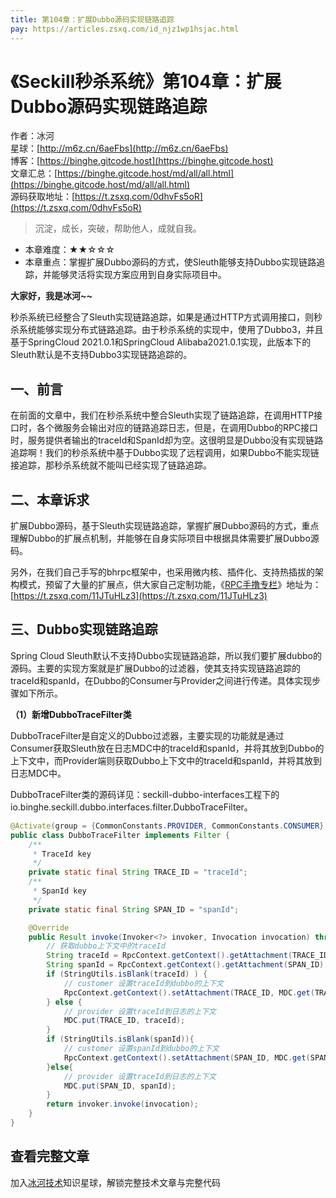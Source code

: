 ```yaml
---
title: 第104章：扩展Dubbo源码实现链路追踪
pay: https://articles.zsxq.com/id_njz1wp1hsjac.html
---
```


# 《Seckill秒杀系统》第104章：扩展Dubbo源码实现链路追踪

作者：冰河
<br/>星球：[http://m6z.cn/6aeFbs](http://m6z.cn/6aeFbs)
<br/>博客：[https://binghe.gitcode.host](https://binghe.gitcode.host)
<br/>文章汇总：[https://binghe.gitcode.host/md/all/all.html](https://binghe.gitcode.host/md/all/all.html)
<br/>源码获取地址：[https://t.zsxq.com/0dhvFs5oR](https://t.zsxq.com/0dhvFs5oR)

> 沉淀，成长，突破，帮助他人，成就自我。

* 本章难度：★★☆☆☆
* 本章重点：掌握扩展Dubbo源码的方式，使Sleuth能够支持Dubbo实现链路追踪，并能够灵活将实现方案应用到自身实际项目中。

**大家好，我是冰河~~**

秒杀系统已经整合了Sleuth实现链路追踪，如果是通过HTTP方式调用接口，则秒杀系统能够实现分布式链路追踪。由于秒杀系统的实现中，使用了Dubbo3，并且基于SpringCloud 2021.0.1和SpringCloud Alibaba2021.0.1实现，此版本下的Sleuth默认是不支持Dubbo3实现链路追踪的。

## 一、前言

在前面的文章中，我们在秒杀系统中整合Sleuth实现了链路追踪，在调用HTTP接口时，各个微服务会输出对应的链路追踪日志，但是，在调用Dubbo的RPC接口时，服务提供者输出的traceId和SpanId却为空。这很明显是Dubbo没有实现链路追踪啊！我们的秒杀系统中基于Dubbo实现了远程调用，如果Dubbo不能实现链接追踪，那秒杀系统就不能叫已经实现了链路追踪。

## 二、本章诉求

扩展Dubbo源码，基于Sleuth实现链路追踪，掌握扩展Dubbo源码的方式，重点理解Dubbo的扩展点机制，并能够在自身实际项目中根据具体需要扩展Dubbo源码。

另外，在我们自己手写的bhrpc框架中，也采用微内核、插件化、支持热插拔的架构模式，预留了大量的扩展点，供大家自己定制功能，《[RPC手撸专栏](https://t.zsxq.com/11JTuHLz3)》地址为：[https://t.zsxq.com/11JTuHLz3](https://t.zsxq.com/11JTuHLz3)

## 三、Dubbo实现链路追踪

Spring Cloud Sleuth默认不支持Dubbo实现链路追踪，所以我们要扩展dubbo的源码。主要的实现方案就是扩展Dubbo的过滤器，使其支持实现链路追踪的traceId和spanId，在Dubbo的Consumer与Provider之间进行传递。具体实现步骤如下所示。

**（1）新增DubboTraceFilter类**

DubboTraceFilter是自定义的Dubbo过滤器，主要实现的功能就是通过Consumer获取Sleuth放在日志MDC中的traceId和spanId，并将其放到Dubbo的上下文中，而Provider端则获取Dubbo上下文中的traceId和spanId，并将其放到日志MDC中。

DubboTraceFilter类的源码详见：seckill-dubbo-interfaces工程下的io.binghe.seckill.dubbo.interfaces.filter.DubboTraceFilter。

```java
@Activate(group = {CommonConstants.PROVIDER, CommonConstants.CONSUMER}, value = "tracing")
public class DubboTraceFilter implements Filter {
    /**
     * TraceId key
     */
    private static final String TRACE_ID = "traceId";
    /**
     * SpanId key
     */
    private static final String SPAN_ID = "spanId";

    @Override
    public Result invoke(Invoker<?> invoker, Invocation invocation) throws RpcException {
        // 获取dubbo上下文中的traceId
        String traceId = RpcContext.getContext().getAttachment(TRACE_ID);
        String spanId = RpcContext.getContext().getAttachment(SPAN_ID);
        if (StringUtils.isBlank(traceId) ) {
            // customer 设置traceId到dubbo的上下文
            RpcContext.getContext().setAttachment(TRACE_ID, MDC.get(TRACE_ID));
        } else {
            // provider 设置traceId到日志的上下文
            MDC.put(TRACE_ID, traceId);
        }
        if (StringUtils.isBlank(spanId)){
            // customer 设置spanId到dubbo的上下文
            RpcContext.getContext().setAttachment(SPAN_ID, MDC.get(SPAN_ID));
        }else{
            // provider 设置traceId到日志的上下文
            MDC.put(SPAN_ID, spanId);
        }
        return invoker.invoke(invocation);
    }
}
```

## 查看完整文章

加入[冰河技术](http://m6z.cn/6aeFbs)知识星球，解锁完整技术文章与完整代码
